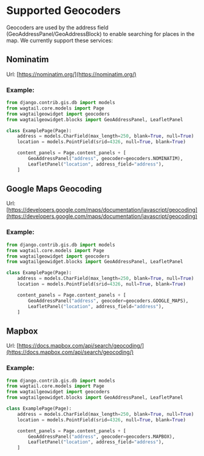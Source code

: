 # Supported Geocoders

Geocoders are used by the address field (GeoAddressPanel/GeoAddressBlock) to enable searching for places in the map. We currently support these services:

## Nominatim

Url: [https://nominatim.org/](https://nominatim.org/)

### Example:

```python
from django.contrib.gis.db import models
from wagtail.core.models import Page
from wagtailgeowidget import geocoders
from wagtailgeowidget.blocks import GeoAddressPanel, LeafletPanel

class ExamplePage(Page):
    address = models.CharField(max_length=250, blank=True, null=True)
    location = models.PointField(srid=4326, null=True, blank=True)

    content_panels = Page.content_panels + [
        GeoAddressPanel("address", geocoder=geocoders.NOMINATIM),
        LeafletPanel("location", address_field="address"),
    ]
```

## Google Maps Geocoding

Url: [https://developers.google.com/maps/documentation/javascript/geocoding](https://developers.google.com/maps/documentation/javascript/geocoding)

### Example:

```python
from django.contrib.gis.db import models
from wagtail.core.models import Page
from wagtailgeowidget import geocoders
from wagtailgeowidget.blocks import GeoAddressPanel, LeafletPanel

class ExamplePage(Page):
    address = models.CharField(max_length=250, blank=True, null=True)
    location = models.PointField(srid=4326, null=True, blank=True)

    content_panels = Page.content_panels + [
        GeoAddressPanel("address", geocoder=geocoders.GOOGLE_MAPS),
        LeafletPanel("location", address_field="address"),
    ]
```


## Mapbox

Url: [https://docs.mapbox.com/api/search/geocoding/](https://docs.mapbox.com/api/search/geocoding/)

### Example:

```python
from django.contrib.gis.db import models
from wagtail.core.models import Page
from wagtailgeowidget import geocoders
from wagtailgeowidget.blocks import GeoAddressPanel, LeafletPanel

class ExamplePage(Page):
    address = models.CharField(max_length=250, blank=True, null=True)
    location = models.PointField(srid=4326, null=True, blank=True)

    content_panels = Page.content_panels + [
        GeoAddressPanel("address", geocoder=geocoders.MAPBOX),
        LeafletPanel("location", address_field="address"),
    ]
```
